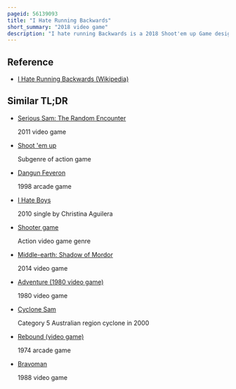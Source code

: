 ```yaml
---
pageid: 56139093
title: "I Hate Running Backwards"
short_summary: "2018 video game"
description: "I hate running Backwards is a 2018 Shoot'em up Game designed by Binx Interactive and published by Devolver Digital. One or two Players traverse procedurally generated Levels using several Characters, including Sam 'Serious' Stone, the Protagonist of the Serious Sam Series. The Screen scrolls vertically as the Player Character runs Backwards through a partially destructible Environment and Battles Enemies approaching from the Bottom of the Screen. The Player can use two Weapons, a melee Attack, and an 'ultimate' Ability that requires the prior Defeat of several Enemies."
---
```


## Reference

- [I Hate Running Backwards (Wikipedia)](https://en.wikipedia.org/?curid=56139093)

## Similar TL;DR

- [Serious Sam: The Random Encounter](/tldr/en/serious-sam-the-random-encounter)

  2011 video game

- [Shoot 'em up](/tldr/en/shoot-em-up)

  Subgenre of action game

- [Dangun Feveron](/tldr/en/dangun-feveron)

  1998 arcade game

- [I Hate Boys](/tldr/en/i-hate-boys)

  2010 single by Christina Aguilera

- [Shooter game](/tldr/en/shooter-game)

  Action video game genre

- [Middle-earth: Shadow of Mordor](/tldr/en/middle-earth-shadow-of-mordor)

  2014 video game

- [Adventure (1980 video game)](/tldr/en/adventure-1980-video-game)

  1980 video game

- [Cyclone Sam](/tldr/en/cyclone-sam)

  Category 5 Australian region cyclone in 2000

- [Rebound (video game)](/tldr/en/rebound-video-game)

  1974 arcade game

- [Bravoman](/tldr/en/bravoman)

  1988 video game
